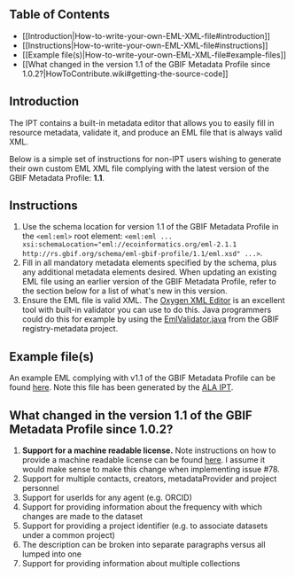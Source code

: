 ## Table of Contents
+ [[Introduction|How-to-write-your-own-EML-XML-file#introduction]]
+ [[Instructions|How-to-write-your-own-EML-XML-file#instructions]]
+ [[Example file(s)|How-to-write-your-own-EML-XML-file#example-files]]
+ [[What changed in the version 1.1 of the GBIF Metadata Profile since 1.0.2?|HowToContribute.wiki#getting-the-source-code]]

## Introduction

The IPT contains a built-in metadata editor that allows you to easily fill in resource metadata, validate it, and produce an EML file that is always valid XML. 

Below is a simple set of instructions for non-IPT users wishing to generate their own custom EML XML file complying with the latest version of the GBIF Metadata Profile: **1.1**. 

## Instructions

1. Use the schema location for version 1.1 of the GBIF Metadata Profile in the `<eml:eml>` root element: 
`<eml:eml ... xsi:schemaLocation="eml://ecoinformatics.org/eml-2.1.1 http://rs.gbif.org/schema/eml-gbif-profile/1.1/eml.xsd" ...>`. 
2. Fill in all mandatory metadata elements specified by the schema, plus any additional metadata elements desired. When updating an existing EML file using an earlier version of the GBIF Metadata Profile, refer to the section below for a list of what's new in this version.
3. Ensure the EML file is valid XML. The [Oxygen XML Editor](https://www.oxygenxml.com/) is an excellent tool with built-in validator you can use to do this. Java programmers could do this for example by using the [EmlValidator.java](https://github.com/gbif/registry/blob/master/registry-metadata/src/main/java/org/gbif/registry/metadata/EmlValidator.java) from the GBIF registry-metadata project. 

## Example file(s)

An example EML complying with v1.1 of the GBIF Metadata Profile can be found [here](http://ipt.ala.org.au/eml.do?r=global&v=2.0). Note this file has been generated by the [ALA IPT](http://ipt.ala.org.au/). 

## What changed in the version 1.1 of the GBIF Metadata Profile since 1.0.2?

1. **Support for a machine readable license.** Note instructions on how to provide a machine readable license can be found [here](https://github.com/gbif/ipt/wiki/IPT2ApplyingLicense.wiki#how-to-manually-apply-a-license). I assume it would make sense to make this change when implementing issue #78.
2. Support for multiple contacts, creators, metadataProvider and project personnel
3. Support for userIds for any agent (e.g. ORCID)
4. Support for providing information about the frequency with which changes are made to the dataset
5. Support for providing a project identifier (e.g. to associate datasets under a common project)
6. The description can be broken into separate paragraphs versus all lumped into one
7. Support for providing information about multiple collections 



